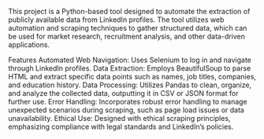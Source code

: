 This project is a Python-based tool designed to automate the extraction of publicly available data from LinkedIn profiles. The tool utilizes web automation and scraping techniques to gather structured data, which can be used for market research, recruitment analysis, and other data-driven applications.


Features
Automated Web Navigation: Uses Selenium to log in and navigate through LinkedIn profiles.
Data Extraction: Employs BeautifulSoup to parse HTML and extract specific data points such as names, job titles, companies, and education history.
Data Processing: Utilizes Pandas to clean, organize, and analyze the collected data, outputting it in CSV or JSON format for further use.
Error Handling: Incorporates robust error handling to manage unexpected scenarios during scraping, such as page load issues or data unavailability.
Ethical Use: Designed with ethical scraping principles, emphasizing compliance with legal standards and LinkedIn’s policies.
